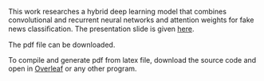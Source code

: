
This work researches a hybrid deep learning model that combines convolutional and recurrent neural networks and attention weights for fake news classiﬁcation.
The presentation slide is given [here](https://drive.google.com/file/d/1utDyNoUbCiqX10O7InlZfAviTuNx-QfG/view?usp=sharing).

The pdf file can be downloaded.

To compile and generate pdf from latex file, download the source code and open in [Overleaf](https://www.overleaf.com/) or any other program.
